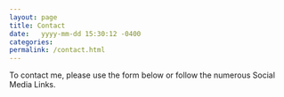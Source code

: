 ```yaml
---
layout: page
title: Contact
date:   yyyy-mm-dd 15:30:12 -0400
categories:
permalink: /contact.html
---
```


To contact me, please use the form below or follow the numerous Social Media Links.

<a href="#getInTouch" style="border-bottom:none;"><i class="fad fa-hand-point-down" style="font-size:3rem;"></i></a>
